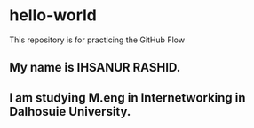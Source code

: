# hello-world
This repository is for practicing the GitHub Flow
## My name is IHSANUR RASHID.
## I am studying M.eng in Internetworking in Dalhosuie University. 
